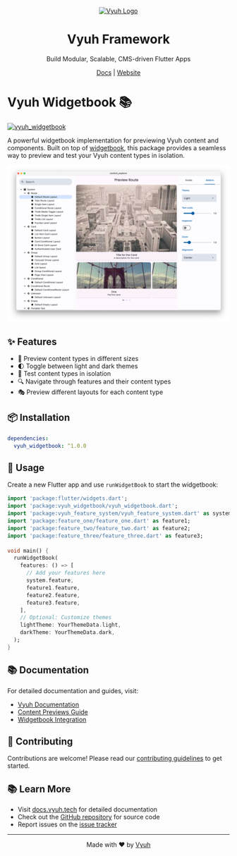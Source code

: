 <p align="center">
  <a href="https://vyuh.tech">
    <img src="https://github.com/vyuh-tech.png" alt="Vyuh Logo" height="128" />
  </a>
  <h1 align="center">Vyuh Framework</h1>
  <p align="center">Build Modular, Scalable, CMS-driven Flutter Apps</p>
  <p align="center">
    <a href="https://docs.vyuh.tech">Docs</a> |
    <a href="https://vyuh.tech">Website</a>
  </p>
</p>

# Vyuh Widgetbook 📚

[![vyuh_widgetbook](https://img.shields.io/pub/v/vyuh_widgetbook.svg?label=vyuh_widgetbook&logo=dart&color=blue&style=for-the-badge)](https://pub.dev/packages/vyuh_widgetbook)

A powerful widgetbook implementation for previewing Vyuh content and components.
Built on top of [widgetbook](https://pub.dev/packages/widgetbook), this package
provides a seamless way to preview and test your Vyuh content types in
isolation.

![Vyuh Widgetbook showing content previews](doc/images/widgetbook.png)

## ✨ Features

- 📱 Preview content types in different sizes
- 🌓 Toggle between light and dark themes
- 🎯 Test content types in isolation
- 🔍 Navigate through features and their content types
- 🎭 Preview different layouts for each content type

## 📦 Installation

```yaml
dependencies:
  vyuh_widgetbook: ^1.0.0
```

## 🚀 Usage

Create a new Flutter app and use `runWidgetBook` to start the widgetbook:

```dart
import 'package:flutter/widgets.dart';
import 'package:vyuh_widgetbook/vyuh_widgetbook.dart';
import 'package:vyuh_feature_system/vyuh_feature_system.dart' as system;
import 'package:feature_one/feature_one.dart' as feature1;
import 'package:feature_two/feature_two.dart' as feature2;
import 'package:feature_three/feature_three.dart' as feature3;

void main() {
  runWidgetBook(
    features: () => [
      // Add your features here
      system.feature,
      feature1.feature,
      feature2.feature,
      feature3.feature,
    ],
    // Optional: Customize themes
    lightTheme: YourThemeData.light,
    darkTheme: YourThemeData.dark,
  );
}
```

## 📚 Documentation

For detailed documentation and guides, visit:

- [Vyuh Documentation](https://docs.vyuh.tech)
- [Content Previews Guide](https://docs.vyuh.tech/guides/cms/previews)
- [Widgetbook Integration](https://docs.vyuh.tech/guides/cms/widgetbook)

## 🤝 Contributing

Contributions are welcome! Please read our
[contributing guidelines](https://github.com/vyuh-tech/vyuh/blob/main/CONTRIBUTING.md)
to get started.

## 📚 Learn More

- Visit [docs.vyuh.tech](https://docs.vyuh.tech) for detailed documentation
- Check out the [GitHub repository](https://github.com/vyuh-tech/vyuh) for
  source code
- Report issues on the [issue tracker](https://github.com/vyuh-tech/vyuh/issues)

---

<p align="center">Made with ❤️ by <a href="https://vyuh.tech">Vyuh</a></p>
